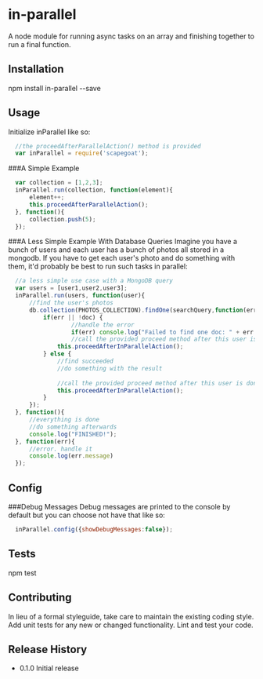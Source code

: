 # in-parallel
A node module for running async tasks on an array and finishing together to run a final function.

## Installation

  npm install in-parallel --save

## Usage
Initialize inParallel like so:
  ```javascript
	//the proceedAfterParallelAction() method is provided
	var inParallel = require('scapegoat');
  ```
###A Simple Example
  ```javascript
	var collection = [1,2,3];
	inParallel.run(collection, function(element){
		element++;
		this.proceedAfterParallelAction();
	}, function(){
		collection.push(5);
	});
  ```
###A Less Simple Example With Database Queries
Imagine you have a bunch of users and each user has a bunch of photos all stored in a mongodb. If you have to get each user's photo and do something with them, it'd probably be best to run such tasks in parallel:
  ```javascript
  	//a less simple use case with a MongoDB query
  	var users = [user1,user2,user3];
  	inParallel.run(users, function(user){
		//find the user's photos
		db.collection(PHOTOS_COLLECTION).findOne(searchQuery,function(err, doc) {
			if(err || !doc) {
			    	//handle the error
			    	if(err) console.log("Failed to find one doc: " + err.message);
		    		//call the provided proceed method after this user is done 
			   	this.proceedAfterInParallelAction();
			} else {
				//find succeeded
				//do something with the result
				
				//call the provided proceed method after this user is done 
			  	this.proceedAfterInParallelAction();
			}
		});
	}, function(){
		//everything is done
		//do something afterwards
		console.log("FINISHED!");
	}, function(err){
		//error. handle it
		console.log(err.message)
	});
```

## Config

###Debug Messages
  Debug messages are printed to the console by default but you can choose not have that like so:
  ```javascript
  	inParallel.config({showDebugMessages:false});
  ```

  

## Tests

  npm test

## Contributing

In lieu of a formal styleguide, take care to maintain the existing coding style.
Add unit tests for any new or changed functionality. Lint and test your code.

## Release History

* 0.1.0 Initial release
